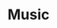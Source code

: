 # Music


<head>
	<meta charset="utf-8" />
	<title></title>	
<!-- require APlayer -->
<link rel="stylesheet" href="https://cdn.jsdelivr.net/npm/aplayer/dist/APlayer.min.css">
<script src="https://cdn.jsdelivr.net/npm/aplayer/dist/APlayer.min.js"></script>
<!-- require MetingJS -->
<script src="https://cdn.jsdelivr.net/npm/meting@2.0.1/dist/Meting.min.js"></script>
</head>

<br>
<br>
<br>

<meting-js
	server="tencent"
	type="playlist"
	id="7772011830"
	>
